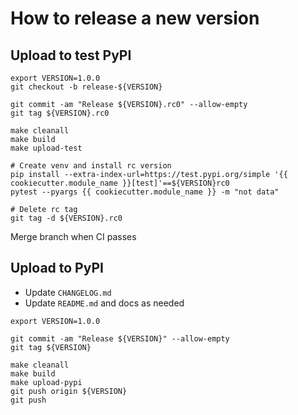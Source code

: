 # How to release a new version

## Upload to test PyPI

```
export VERSION=1.0.0
git checkout -b release-${VERSION}

git commit -am "Release ${VERSION}.rc0" --allow-empty
git tag ${VERSION}.rc0

make cleanall
make build
make upload-test

# Create venv and install rc version
pip install --extra-index-url=https://test.pypi.org/simple '{{ cookiecutter.module_name }}[test]'==${VERSION}rc0
pytest --pyargs {{ cookiecutter.module_name }} -m "not data"

# Delete rc tag
git tag -d ${VERSION}.rc0
```

Merge branch when CI passes

## Upload to PyPI

- Update `CHANGELOG.md`
- Update `README.md` and docs as needed

```
export VERSION=1.0.0

git commit -am "Release ${VERSION}" --allow-empty
git tag ${VERSION}

make cleanall
make build
make upload-pypi
git push origin ${VERSION}
git push
```
